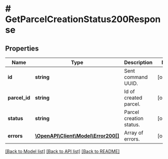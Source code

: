 # # GetParcelCreationStatus200Response

## Properties

Name | Type | Description | Notes
------------ | ------------- | ------------- | -------------
**id** | **string** | Sent command UUID. | [optional]
**parcel_id** | **string** | Id of created parcel. | [optional]
**status** | **string** | Parcel creation status. | [optional]
**errors** | [**\OpenAPI\Client\Model\Error200[]**](Error200.md) | Array of errors. | [optional]

[[Back to Model list]](../../README.md#models) [[Back to API list]](../../README.md#endpoints) [[Back to README]](../../README.md)
